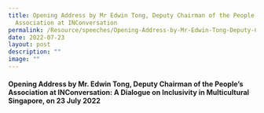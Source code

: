 ```yaml
---
title: Opening Address by Mr Edwin Tong, Deputy Chairman of the People's
  Association at INConversation
permalink: /Resource/speeches/Opening-Address-by-Mr-Edwin-Tong-Deputy-Chairman/
date: 2022-07-23
layout: post
description: ""
image: ""
---
```




#### Opening Address by Mr. Edwin Tong, Deputy Chairman of the People’s Association at INConversation: A Dialogue on Inclusivity in Multicultural Singapore, on 23 July 2022

